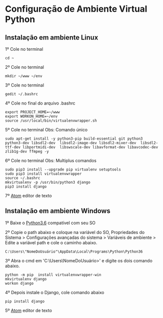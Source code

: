 # Configuração de Ambiente Virtual Python

## Instalação em ambiente Linux
1º Cole no terminal

	cd ~

2º Cole no terminal

	mkdir ~/www ~/env

3º Cole no terminal

	gedit ~/.bashrc

4º Cole no final do arquivo .bashrc

	export PROJECT_HOME=~/www
	export WORKON_HOME=~/env
	source /usr/local/bin/virtualenvwrapper.sh

5º Cole no terminal Obs: Comando único

	sudo apt-get install -y python3-pip build-essential git python3 python3-dev libsdl2-dev  libsdl2-image-dev libsdl2-mixer-dev  libsdl2-ttf-dev libportmidi-dev  libswscale-dev libavformat-dev libavcodec-dev zlib1g-dev ffmpeg -y

6º Cole no terminal Obs: Multiplus comandos

	sudo pip3 install --upgrade pip virtualenv setuptools
	sudo pip3 install virtualenvwrapper
	source ~/.bashrc 	
	mkvirtualenv -p /usr/bin/python3 django
	pip3 install django

7º [Atom](https://atom-installer.github.com/v1.21.2/atom-amd64.deb?s=1509401758&ext=.deb) editor de texto


## Instalação em ambiente Windows

1º Baixe o [Python3.6](https://www.python.org/ftp/python/3.6.3/python-3.6.3-amd64.exe) compatível com seu SO

2º Copie o path abaixo e coloque na variável do SO, Propriedades do Sistema > Configurações avançadas do sistema > Variáveis de ambiente > Edite a variável path e cole o caminho abaixo.
	
	C:\Users\"NomeDoUsuário"\AppData\Local\Programs\Python\Python36

3º Abra o cmd em 'C:\Users\NomeDoUsuário>' e digite os dois comando abaixo.

	python -m pip  install virtualenvwrapper-win
	mkvirtualenv django
	workon django
	

4º Depois instale o Django, cole comando abaixo

	pip install django

5º [Atom](https://atom-installer.github.com/v1.21.2/atom-amd64.deb?s=1509401758&ext=.deb) editor de texto
	
